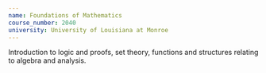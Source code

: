 ```yaml
---
name: Foundations of Mathematics
course_number: 2040
university: University of Louisiana at Monroe
---
```


Introduction to logic and proofs, set theory, functions and structures relating to algebra and analysis.

